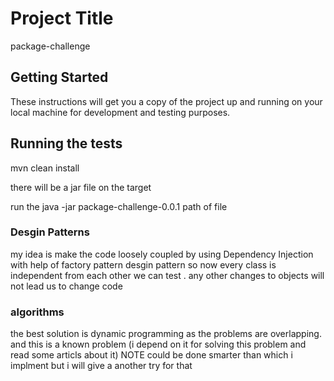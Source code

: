 # Project Title

package-challenge

## Getting Started

These instructions will get you a copy of the project up and running on your local machine for development and testing purposes.


## Running the tests

mvn clean install 


there will be a jar file on the target 

run the java -jar package-challenge-0.0.1 path of file 


### Desgin Patterns

my idea is make the code loosely coupled by using Dependency Injection with help of factory pattern desgin pattern  so now every class is independent from each other we can test . any other changes to objects will not lead us to change code



### algorithms
the best solution is dynamic programming as the problems are overlapping. and this is a known problem (i depend on it for solving this problem and read some articls about it) NOTE could be done smarter than which i implment but i will give a another try for that


  












